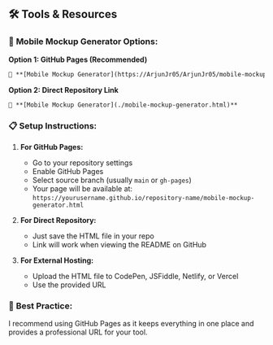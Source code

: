 ## 🛠️ Tools & Resources

### 📱 **Mobile Mockup Generator Options:**

**Option 1: GitHub Pages (Recommended)**
```markdown
📱 **[Mobile Mockup Generator](https://ArjunJr05/ArjunJr05/mobile-mockup-generator.html)** 
```

**Option 2: Direct Repository Link**
```markdown
📱 **[Mobile Mockup Generator](./mobile-mockup-generator.html)**
```





### 📋 **Setup Instructions:**

1. **For GitHub Pages:**
   - Go to your repository settings
   - Enable GitHub Pages
   - Select source branch (usually `main` or `gh-pages`)
   - Your page will be available at: `https://yourusername.github.io/repository-name/mobile-mockup-generator.html`

2. **For Direct Repository:**
   - Just save the HTML file in your repo
   - Link will work when viewing the README on GitHub

3. **For External Hosting:**
   - Upload the HTML file to CodePen, JSFiddle, Netlify, or Vercel
   - Use the provided URL

### 🎯 **Best Practice:**
I recommend using GitHub Pages as it keeps everything in one place and provides a professional URL for your tool.
